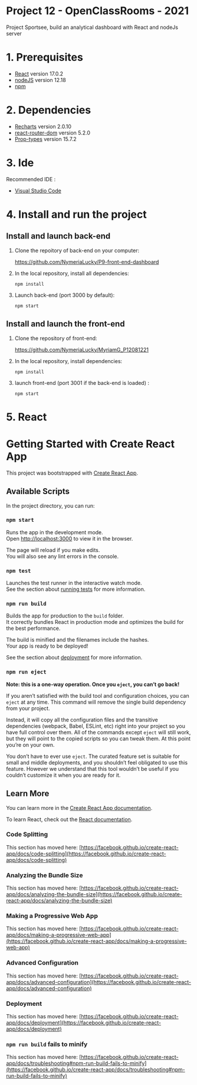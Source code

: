 # Project 12 - OpenClassRooms - 2021

Project Sportsee, build an analytical dashboard with React and nodeJs server

# 1. Prerequisites

* [React](https://reactjs.org/) version 17.0.2
* [nodeJS](https://nodejs.org/en/) version 12.18
* [npm](https://www.npmjs.com/)

# 2. Dependencies

* [Recharts](https://recharts.org/en-US/) version 2.0.10
* [react-router-dom](https://reactrouter.com/web/guides/quick-start) version 5.2.0
* [Prop-types](https://www.npmjs.com/package/prop-types) version 15.7.2

# 3. Ide

Recommended IDE :

* [Visual Studio Code](https://code.visualstudio.com/) 

# 4. Install and run the project

## Install and launch back-end

1. Clone the repoitory of back-end on your computer:

    https://github.com/NymeriaLucky/P9-front-end-dashboard

2. In the local repository, install all dependencies:
    
    `npm install`

3. Launch back-end (port 3000 by default):

    `npm start`

## Install and launch the front-end

1. Clone the repository of front-end:

   https://github.com/NymeriaLucky/MyriamG_P12081221

2. In the local repository, install dependencies:

    `npm install`

3. launch front-end (port 3001 if the back-end is loaded) :

    `npm start`

# 5. React
# Getting Started with Create React App

This project was bootstrapped with [Create React App](https://github.com/facebook/create-react-app).

## Available Scripts

In the project directory, you can run:

### `npm start`

Runs the app in the development mode.\
Open [http://localhost:3000](http://localhost:3000) to view it in the browser.

The page will reload if you make edits.\
You will also see any lint errors in the console.

### `npm test`

Launches the test runner in the interactive watch mode.\
See the section about [running tests](https://facebook.github.io/create-react-app/docs/running-tests) for more information.

### `npm run build`

Builds the app for production to the `build` folder.\
It correctly bundles React in production mode and optimizes the build for the best performance.

The build is minified and the filenames include the hashes.\
Your app is ready to be deployed!

See the section about [deployment](https://facebook.github.io/create-react-app/docs/deployment) for more information.

### `npm run eject`

**Note: this is a one-way operation. Once you `eject`, you can’t go back!**

If you aren’t satisfied with the build tool and configuration choices, you can `eject` at any time. This command will remove the single build dependency from your project.

Instead, it will copy all the configuration files and the transitive dependencies (webpack, Babel, ESLint, etc) right into your project so you have full control over them. All of the commands except `eject` will still work, but they will point to the copied scripts so you can tweak them. At this point you’re on your own.

You don’t have to ever use `eject`. The curated feature set is suitable for small and middle deployments, and you shouldn’t feel obligated to use this feature. However we understand that this tool wouldn’t be useful if you couldn’t customize it when you are ready for it.

## Learn More

You can learn more in the [Create React App documentation](https://facebook.github.io/create-react-app/docs/getting-started).

To learn React, check out the [React documentation](https://reactjs.org/).

### Code Splitting

This section has moved here: [https://facebook.github.io/create-react-app/docs/code-splitting](https://facebook.github.io/create-react-app/docs/code-splitting)

### Analyzing the Bundle Size

This section has moved here: [https://facebook.github.io/create-react-app/docs/analyzing-the-bundle-size](https://facebook.github.io/create-react-app/docs/analyzing-the-bundle-size)

### Making a Progressive Web App

This section has moved here: [https://facebook.github.io/create-react-app/docs/making-a-progressive-web-app](https://facebook.github.io/create-react-app/docs/making-a-progressive-web-app)

### Advanced Configuration

This section has moved here: [https://facebook.github.io/create-react-app/docs/advanced-configuration](https://facebook.github.io/create-react-app/docs/advanced-configuration)

### Deployment

This section has moved here: [https://facebook.github.io/create-react-app/docs/deployment](https://facebook.github.io/create-react-app/docs/deployment)

### `npm run build` fails to minify

This section has moved here: [https://facebook.github.io/create-react-app/docs/troubleshooting#npm-run-build-fails-to-minify](https://facebook.github.io/create-react-app/docs/troubleshooting#npm-run-build-fails-to-minify)
